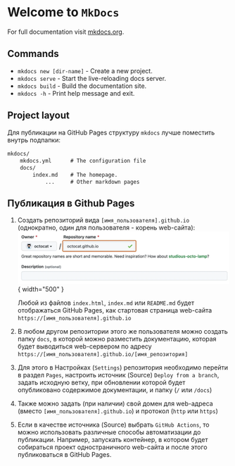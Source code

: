 # Welcome to `MkDocs`

For full documentation visit [mkdocs.org](https://www.mkdocs.org).

## Commands

* `mkdocs new [dir-name]` - Create a new project.
* `mkdocs serve` - Start the live-reloading docs server.
* `mkdocs build` - Build the documentation site.
* `mkdocs -h` - Print help message and exit.

## Project layout
Для публикации на GitHub Pages структуру `mkdocs` лучше поместить внутрь подпапки:

    mkdocs/
        mkdocs.yml      # The configuration file
        docs/
            index.md    # The homepage.
                ...     # Other markdown pages 

## Публикация в Github Pages

1. Создать репозиторий вида `[имя_пользователя].github.io` (однократно, один для пользователя - корень web-сайта):
![GitHub Pages Repositiry](../assets/img/create-repository-name-pages.webp "GitHub Pages Repositiry"){ width="500" }

    Любой из файлов `index.html`, `index.md` или `README.md` будет отображаться GitHub Pages, как стартовая страница web-сайта `https://[имя_пользователя].github.io`

1. В любом другом репозитории этого же пользователя можно создать папку `docs`, в которой можно разместить документацию, которая будет выводиться web-сервером по адресу `https://[имя_пользователя].github.io/[имя_репозитория]`

1. Для этого в Настройках (`Settings`) репозитория необходимо перейти в раздел `Pages`, настроить источник (Source) `Deploy from a branch`, задать исходную ветку, при обновлении которой будет опубликовано содержимое документации, и папку (`/` или `/docs`)

1. Также можно задать (при наличии) свой домен для web-адреса (вместо `[имя_пользователя].github.io`) и протокол (`http` или `https`)

1. Если в качестве источника (Source) выбрать `GitHub Actions`, то можно использовать различные способы автоматизации до публикации. Например, запускать контейнер, в котором будет собираться проект одностраничного web-сайта и после этого публиковаться в GitHub Pages.